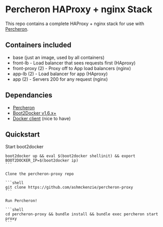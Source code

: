 # Percheron HAProxy + nginx Stack

This repo contains a complete HAProxy + nginx stack for use with [Percheron](https://github.com/ashmckenzie/percheron).

## Containers included

* base (just an image, used by all containers)
* front-lb - Load balancer that sees requests first (HAproxy)
* front-proxy (2) - Proxy off to App load balancers (nginx)
* app-lb (2) - Load balancer for app (HAproxy)
* app (2) - Servers 200 for any request (nginx)

## Dependancies

* [Percheron](https://github.com/ashmckenzie/percheron)
* [Boot2Docker v1.6.x+](https://docs.docker.com/installation)
* [Docker client](https://docs.docker.com/installation) (nice to have)

## Quickstart

Start boot2docker

````shell
boot2docker up && eval $(boot2docker shellinit) && export BOOT2DOCKER_IP=$(boot2docker ip)
```

Clone the percheron-proxy repo

```shell
git clone https://github.com/ashmckenzie/percheron-proxy
```

Run Percheron!

```shell
cd percheron-proxy && bundle install && bundle exec percheron start proxy
```
